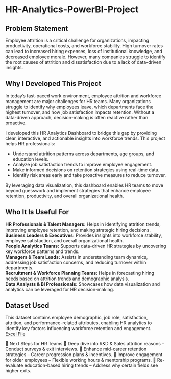 # HR-Analytics-PowerBI-Project

<h2>Problem Statement</h2>
Employee attrition is a critical challenge for organizations, impacting productivity, operational costs, and workforce stability. High turnover rates can lead to increased hiring expenses, loss of institutional knowledge, and decreased employee morale. However, many companies struggle to identify the root causes of attrition and dissatisfaction due to a lack of data-driven insights.

<h2>Why I Developed This Project</h2>
In today’s fast-paced work environment, employee attrition and workforce management are major challenges for HR teams. Many organizations struggle to identify why employees leave, which departments face the highest turnover, and how job satisfaction impacts retention. Without a data-driven approach, decision-making is often reactive rather than proactive.

I developed this HR Analytics Dashboard to bridge this gap by providing clear, interactive, and actionable insights into workforce trends. This project helps HR professionals:
- Understand attrition patterns across departments, age groups, and education levels.
- Analyze job satisfaction trends to improve employee engagement.
- Make informed decisions on retention strategies using real-time data.
- Identify risk areas early and take proactive measures to reduce turnover.

By leveraging data visualization, this dashboard enables HR teams to move beyond guesswork and implement strategies that enhance employee retention, productivity, and overall organizational health. 

<h2>Who It Is Useful For</h2>
<b>HR Professionals & Talent Managers:</b> Helps in identifying attrition trends, improving employee retention, and making strategic hiring decisions. <br>
<b>Business Leaders & Executives:</b> Provides insights into workforce stability, employee satisfaction, and overall organizational health. <br>
<b>People Analytics Teams:</b> Supports data-driven HR strategies by uncovering key workforce patterns and trends. <br>
<b>Managers & Team Leads:</b> Assists in understanding team dynamics, addressing job satisfaction concerns, and reducing turnover within departments. <br>
<b>Recruitment & Workforce Planning Teams:</b> Helps in forecasting hiring needs based on attrition trends and demographic analysis. <br>
<b>Data Analysts & BI Professionals:</b> Showcases how data visualization and analytics can be leveraged for HR decision-making.

<h2>Dataset Used</h2>
This dataset contains employee demographic, job role, satisfaction, attrition, and performance-related attributes, enabling HR analytics to identify key factors influencing workforce retention and engagement. <br>
<a href="https://github.com/PrachiKhatri22/HR-Analytics-PowerBI-Project/blob/main/HR%20Data.xlsx">Excel File </a> <br>



🔗 Next Steps for HR Teams
🚀 Deep dive into R&D & Sales attrition reasons – Conduct surveys & exit interviews.
🚀 Enhance mid-career retention strategies – Career progression plans & incentives.
🚀 Improve engagement for older employees – Flexible working hours & mentorship programs.
🚀 Re-evaluate education-based hiring trends – Address why certain fields see higher exits.



